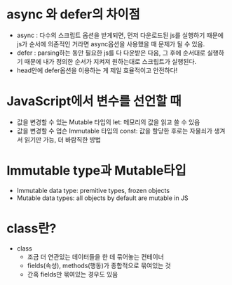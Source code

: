 # async 와 defer의 차이점
- async : 다수의 스크립트 옵션을 받게되면, 먼저 다운로드된 js를 실행하기 때문에 js가 순서에 의존적인 거라면 async옵션을 사용했을 때 문제가 될 수 있음.
- defer : parsing하는 동안 필요한 js를 다 다운받은 다음, 그 후에 순서대로 실행하기 때문에 내가 정의한 순서가 지켜져 원하는대로 스크립트가 실행된다.
- head안에 defer옵션을 이용하는 게 제일 효율적이고 안전하다!

# JavaScript에서 변수를 선언할 때
- 값을 변경할 수 있는 Mutable 타입의 let: 메모리의 값을 읽고 쓸 수 있음
- 값을 변경할 수 업슨 Immutable 타입의 const: 값을 할당한 후로는 자물쇠가 생겨서 읽기만 가능, 더 바람직한 방법

# Immutable type과 Mutable타입
- Immutable data type: premitive types, frozen objects 
- Mutable data types: all objects by default are mutable in JS

# class란?
- class
  - 조금 더 연관있는 데이터들을 한 데 묶어놓는 컨테이너
  - fields(속성), methods(행동)가 종합적으로 묶여있는 것
  - 간혹 fields만 묶여있는 경우도 있음